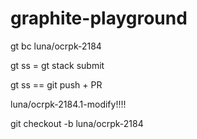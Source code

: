 # graphite-playground


gt bc luna/ocrpk-2184

gt ss = gt stack submit

gt ss == git push + PR

luna/ocrpk-2184.1-modify!!!!


git checkout -b luna/ocrpk-2184

